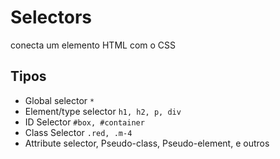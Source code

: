 # Selectors

conecta um elemento HTML com o CSS

## Tipos

* Global selector `*`
* Element/type selector `h1, h2, p, div`
* ID Selector `#box, #container`
* Class Selector `.red, .m-4`
* Attribute selector, Pseudo-class, Pseudo-element, e outros
